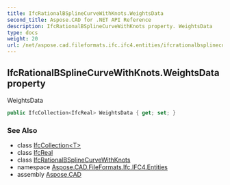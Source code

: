 ```yaml
---
title: IfcRationalBSplineCurveWithKnots.WeightsData
second_title: Aspose.CAD for .NET API Reference
description: IfcRationalBSplineCurveWithKnots property. WeightsData
type: docs
weight: 20
url: /net/aspose.cad.fileformats.ifc.ifc4.entities/ifcrationalbsplinecurvewithknots/weightsdata/
---
```

## IfcRationalBSplineCurveWithKnots.WeightsData property

WeightsData

```csharp
public IfcCollection<IfcReal> WeightsData { get; set; }
```

### See Also

* class [IfcCollection&lt;T&gt;](../../../aspose.cad.fileformats.ifc/ifccollection-1/)
* class [IfcReal](../../../aspose.cad.fileformats.ifc.ifc4.types/ifcreal/)
* class [IfcRationalBSplineCurveWithKnots](../)
* namespace [Aspose.CAD.FileFormats.Ifc.IFC4.Entities](../../ifcrationalbsplinecurvewithknots/)
* assembly [Aspose.CAD](../../../)


